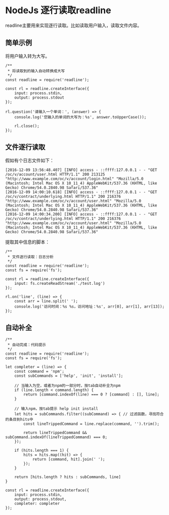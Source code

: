 # NodeJs 逐行读取readline
readline主要用来实现逐行读取。比如读取用户输入，读取文件内容。

## 简单示例
将用户输入转为大写。

    /**
     * 将读取到的输入自动转换成大写
     */
    const readline = require('readline');

    const rl = readline.createInterface({
        input: process.stdin,
        output: process.stdout
    });

    rl.question('请输入一个单词：', (answer) => {
        console.log('您输入的单词的大写为：%s', answer.toUpperCase());

        rl.close();
    });

## 文件逐行读取
假如有个日志文件如下：

    [2016-12-09 13:56:48.407] [INFO] access - ::ffff:127.0.0.1 - - "GET /oc/v/account/user.html HTTP/1.1" 200 213125 "http://www.example.com/oc/v/account/login.html" "Mozilla/5.0 (Macintosh; Intel Mac OS X 10_11_4) AppleWebKit/537.36 (KHTML, like Gecko) Chrome/54.0.2840.98 Safari/537.36"
    [2016-12-09 14:00:10.618] [INFO] access - ::ffff:127.0.0.1 - - "GET /oc/v/contract/underlying.html HTTP/1.1" 200 216376 "http://www.example.com/oc/v/account/user.html" "Mozilla/5.0 (Macintosh; Intel Mac OS X 10_11_4) AppleWebKit/537.36 (KHTML, like Gecko) Chrome/54.0.2840.98 Safari/537.36"
    [2016-12-09 14:00:34.200] [INFO] access - ::ffff:127.0.0.1 - - "GET /oc/v/contract/underlying.html HTTP/1.1" 200 216376 "http://www.example.com/oc/v/account/user.html" "Mozilla/5.0 (Macintosh; Intel Mac OS X 10_11_4) AppleWebKit/537.36 (KHTML, like Gecko) Chrome/54.0.2840.98 Safari/537.36"

提取其中信息的脚本：

    /**
     * 文件逐行读取：日志分析
     */
    const readline = require('readline');
    const fs = require('fs');

    const rl = readline.createInterface({
        input: fs.createReadStream('./test.log')
    });

    rl.on('line', (line) => {
        const arr = line.split(' ');
        console.log('访问时间：%s %s，访问地址：%s', arr[0], arr[1], arr[13]);
    });

## 自动补全

    /**
     * 自动完成：代码提示
     */
    const readline = require('readline');
    const fs = require('fs');

    let completer = (line) => {
        const command = 'npm';
        const subCommands = ['help', 'init', 'install'];

        // 当输入为空，或者为npm的一部分时，按tab自动补全为npm
        if (line.length < command.length) {
            return [command.indexOf(line) === 0 ? [command] : [], line];
        }

        // 输入npm，按tab提示 help init install
        let hits = subCommands.filter((subCommand) => { // 过滤函数，寻找符合的条目到hits中
            const lineTrippedCommand = line.replace(command, '').trim();

            return lineTrippedCommand && subCommand.indexOf(lineTrippedCommand) === 0;
        });

        if (hits.length === 1) {
            hits = hits.map((hit) => {
                return [command, hit].join(' ');
            });
        }

        return [hits.length ? hits : subCommands, line]
    }

    const rl = readline.createInterface({
        input: process.stdin,
        output: process.stdout,
        completer: completer
    });


